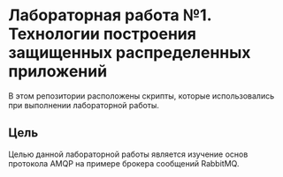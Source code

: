 # Лабораторная работа №1. Технологии построения защищенных распределенных приложений

В этом репозитории расположены скрипты, которые использовались при выполнении лабораторной работы.

## Цель

Целью данной лабораторной работы является изучение основ протокола AMQP на примере брокера сообщений RabbitMQ.